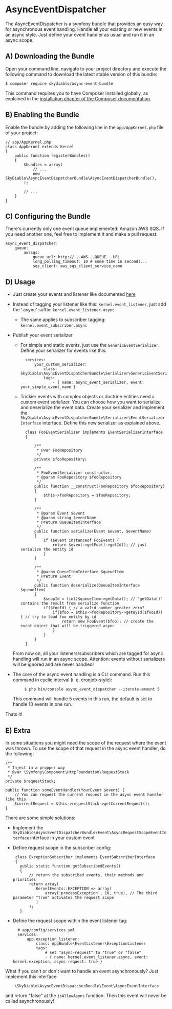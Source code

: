 # AsyncEventDispatcher

The AsyncEventDispatcher is a symfony bundle that provides an easy way for asynchronous event handling. Handle all your existing or new events in an async style. Just define your event handler as usual and run it in an async scope.

A) Downloading the Bundle
----------------------

Open your command line, navigate to your project directory and execute the
following command to download the latest stable version of this bundle:

    $ composer require skydiablo/async-event-bundle

This command requires you to have Composer installed globally, as explained
in the [installation chapter of the Composer documentation](https://getcomposer.org/).

B) Enabling the Bundle
--------------------

Enable the bundle by adding the following line in the ``app/AppKernel.php``
file of your project:

    // app/AppKernel.php
    class AppKernel extends Kernel
    {
        public function registerBundles()
        {
            $bundles = array(
                // ...
                new SkyDiablo\AsyncEventDispatcherBundle\AsyncEventDispatcherBundle(),
            );

            // ...
        }
    }

C) Configuring the Bundle
----------------------
There's currently only one event queue implemented: Amazon AWS SQS. If you need another one, feel free to implement it and make a pull request.

    async_event_dispatcher:
        queue:
            awssqs:
                queue_url: http://...AWS...QUEUE...URL
                long_polling_timeout: 10 # some time in seconds...
                sqs_client: aws_sqs_client_service_name

D) Usage
----------------------

* Just create your events and listener like documented [here](http://symfony.com/doc/current/event_dispatcher.html)
* Instead of tagging your listener like this: `kernel.event_listener`, just add the '.async' suffix: `kernel.event_listener.async`
  * The same applies to subscriber tagging: `kernel.event_subscriber.async`
* Publish your event serializer
  * For simple and static events, just use the `GenericEventSerializer`. Define your serializer for events like this:
    
          services:
              your_custom_serializer:
                  class: SkyDiablo\AsyncEventDispatcherBundle\Serializer\GenericEventSerializer
                  tags:
                      - { name: async_event_serializer, event: your_simple_event_name }

  * Trickier events with complex objects or doctrine entities need a custom event serializer. You can choose how you want to serialize and deserialize the event data. Create your serializer and implement the `SkyDiablo\AsyncEventDispatcherBundle\Serializer\EventSerializerInterface` interface. Define this new serializer as explained above.
  
          class FooEventSerializer implements EventSerializerInterface
          {
          
              /**
               * @var FooRepository
               */
              private $fooRepository;
          
              /**
               * FooEventSerializer constructor.
               * @param FooRepository $fooRepository
               */
              public function __construct(FooRepository $fooRepository)
              {
                  $this->fooRepository = $fooRepository;
              }
          
              /**
               * @param Event $event
               * @param string $eventName
               * @return QueueItemInterface
               */
              public function serialize(Event $event, $eventName)
              {
                  if ($event instanceof FooEvent) {
                      return $event->getFoo()->getId(); // just serialize the entity id
                  }
              }
          
              /**
               * @param QueueItemInterface $queueItem
               * @return Event
               */
              public function deserialize(QueueItemInterface $queueItem)
              {
                  $snapId = (int)$queueItem->getData(); // "getData()" contains the result from serialize function
                  if($fooId) { // a valid number greater zero? 
                      if($foo = $this->fooRepository->getById($fooId)) { // try to load foo entity by id
                          return new FooEvent($foo); // create the event object that will be triggered async
                      }
                  }
              }
          }
              
  From now on, all your listeners/subscribers which are tagged for async handling will run in an async scope. Attention: events without serializers will be ignored and are never handled!   
 * The core of the async event handling is a CLI command. Run this command in cyclic interval (i. e. cronjob-style):

            $ php bin/console async_event_dispatcher --iterate-amount 5
       
   This command will handle 5 events in this run, the default is set to handle 10 events in one run.
   
Thats it!  

E) Extra
----------------------
In some situations you might need the scope of the request where the event was thrown. To use the scope of that request in the async event handler, do the following:

    /**
     * Inject in a propper way
     * @var \Symfony\Component\HttpFoundation\RequestStack
     */
    private $requestStack;

    public function someEventHandler(YourEvent $event) {
        // You can request the current request in the async event handler like this
        $currentRequest = $this->requestStack->getCurrentRequest();
    }
    
     
There are some simple solutions:

 * Implement the `SkyDiablo\AsyncEventDispatcherBundle\Event\AsyncRequestScopeEventInterface` interface in your custom event
 * Define request scope in the subscriber config:
  
        class ExceptionSubscriber implements EventSubscriberInterface
        {
          public static function getSubscribedEvents()
          {
              // return the subscribed events, their methods and priorities
              return array(
                 KernelEvents::EXCEPTION => array(
                     array('processException', 10, true), // The third parameter "true" activates the request scope
                 )
              );
          }
 * Define the request scope within the event listener tag:
 
         # app/config/services.yml
         services:
             app.exception_listener:
                 class: AppBundle\EventListener\ExceptionListener
                 tags:
                     # set "async-request" to "true" or "false"
                     - { name: kernel.event_listener.async, event: kernel.exception, async-request: true }
                     
                     
What if you can't or don't want to handle an event asynchronously? Just implement this interface:

        \SkyDiablo\AsyncEventDispatcherBundle\Event\AsyncEventInterface
        
and return "false" at the `isAllowAsync` function. Then this event will never be called asynchronously!